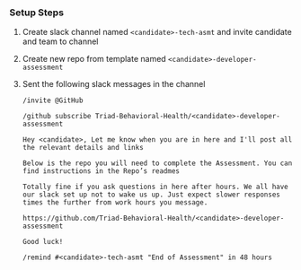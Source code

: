 ### Setup Steps
1. Create slack channel named `<candidate>-tech-asmt` and invite candidate and team to channel
1. Create new repo from template named `<candidate>-developer-assessment`
1. Sent the following slack messages in the channel


    ```
    /invite @GitHub
    ```

    ```
    /github subscribe Triad-Behavioral-Health/<candidate>-developer-assessment
    ```

    ```
    Hey <candidate>, Let me know when you are in here and I'll post all the relevant details and links
    ```
    
    ```
    Below is the repo you will need to complete the Assessment. You can find instructions in the Repo’s readmes

    Totally fine if you ask questions in here after hours. We all have our slack set up not to wake us up. Just expect slower responses times the further from work hours you message.

    https://github.com/Triad-Behavioral-Health/<candidate>-developer-assessment

    Good luck!
    ```

    ```
    /remind #<candidate>-tech-asmt "End of Assessment" in 48 hours
    ```
